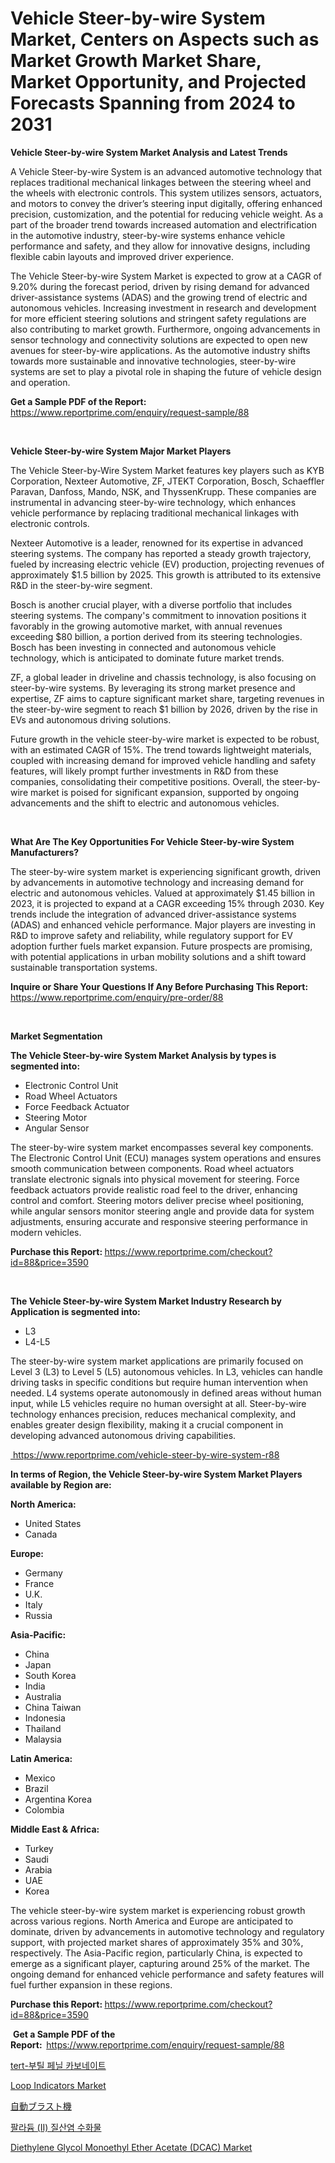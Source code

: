 <p><h1>Vehicle Steer-by-wire System Market, Centers on Aspects such as Market Growth Market Share, Market Opportunity, and Projected Forecasts Spanning from 2024 to 2031</h1></p><p><strong>Vehicle Steer-by-wire System Market Analysis and Latest Trends</strong></p>
<p><p>A Vehicle Steer-by-wire System is an advanced automotive technology that replaces traditional mechanical linkages between the steering wheel and the wheels with electronic controls. This system utilizes sensors, actuators, and motors to convey the driver’s steering input digitally, offering enhanced precision, customization, and the potential for reducing vehicle weight. As a part of the broader trend towards increased automation and electrification in the automotive industry, steer-by-wire systems enhance vehicle performance and safety, and they allow for innovative designs, including flexible cabin layouts and improved driver experience.</p><p>The Vehicle Steer-by-wire System Market is expected to grow at a CAGR of 9.20% during the forecast period, driven by rising demand for advanced driver-assistance systems (ADAS) and the growing trend of electric and autonomous vehicles. Increasing investment in research and development for more efficient steering solutions and stringent safety regulations are also contributing to market growth. Furthermore, ongoing advancements in sensor technology and connectivity solutions are expected to open new avenues for steer-by-wire applications. As the automotive industry shifts towards more sustainable and innovative technologies, steer-by-wire systems are set to play a pivotal role in shaping the future of vehicle design and operation.</p></p>
<p><strong>Get a Sample PDF of the Report:&nbsp;</strong> <a href="https://www.reportprime.com/enquiry/request-sample/88">https://www.reportprime.com/enquiry/request-sample/88</a></p>
<p>&nbsp;</p>
<p><strong>Vehicle Steer-by-wire System Major Market Players</strong></p>
<p><p>The Vehicle Steer-by-Wire System Market features key players such as KYB Corporation, Nexteer Automotive, ZF, JTEKT Corporation, Bosch, Schaeffler Paravan, Danfoss, Mando, NSK, and ThyssenKrupp. These companies are instrumental in advancing steer-by-wire technology, which enhances vehicle performance by replacing traditional mechanical linkages with electronic controls.</p><p>Nexteer Automotive is a leader, renowned for its expertise in advanced steering systems. The company has reported a steady growth trajectory, fueled by increasing electric vehicle (EV) production, projecting revenues of approximately $1.5 billion by 2025. This growth is attributed to its extensive R&D in the steer-by-wire segment.</p><p>Bosch is another crucial player, with a diverse portfolio that includes steering systems. The company's commitment to innovation positions it favorably in the growing automotive market, with annual revenues exceeding $80 billion, a portion derived from its steering technologies. Bosch has been investing in connected and autonomous vehicle technology, which is anticipated to dominate future market trends.</p><p>ZF, a global leader in driveline and chassis technology, is also focusing on steer-by-wire systems. By leveraging its strong market presence and expertise, ZF aims to capture significant market share, targeting revenues in the steer-by-wire segment to reach $1 billion by 2026, driven by the rise in EVs and autonomous driving solutions.</p><p>Future growth in the vehicle steer-by-wire market is expected to be robust, with an estimated CAGR of 15%. The trend towards lightweight materials, coupled with increasing demand for improved vehicle handling and safety features, will likely prompt further investments in R&D from these companies, consolidating their competitive positions. Overall, the steer-by-wire market is poised for significant expansion, supported by ongoing advancements and the shift to electric and autonomous vehicles.</p></p>
<p>&nbsp;</p>
<p><strong>What Are The Key Opportunities For Vehicle Steer-by-wire System Manufacturers?</strong></p>
<p><p>The steer-by-wire system market is experiencing significant growth, driven by advancements in automotive technology and increasing demand for electric and autonomous vehicles. Valued at approximately $1.45 billion in 2023, it is projected to expand at a CAGR exceeding 15% through 2030. Key trends include the integration of advanced driver-assistance systems (ADAS) and enhanced vehicle performance. Major players are investing in R&D to improve safety and reliability, while regulatory support for EV adoption further fuels market expansion. Future prospects are promising, with potential applications in urban mobility solutions and a shift toward sustainable transportation systems.</p></p>
<p><strong>Inquire or Share Your Questions If Any Before Purchasing This Report:</strong> <a href="https://www.reportprime.com/enquiry/pre-order/88">https://www.reportprime.com/enquiry/pre-order/88</a></p>
<p>&nbsp;</p>
<p><strong>Market Segmentation</strong></p>
<p><strong>The Vehicle Steer-by-wire System Market Analysis by types is segmented into:</strong></p>
<p><ul><li>Electronic Control Unit</li><li>Road Wheel Actuators</li><li>Force Feedback Actuator</li><li>Steering Motor</li><li>Angular Sensor</li></ul></p>
<p><p>The steer-by-wire system market encompasses several key components. The Electronic Control Unit (ECU) manages system operations and ensures smooth communication between components. Road wheel actuators translate electronic signals into physical movement for steering. Force feedback actuators provide realistic road feel to the driver, enhancing control and comfort. Steering motors deliver precise wheel positioning, while angular sensors monitor steering angle and provide data for system adjustments, ensuring accurate and responsive steering performance in modern vehicles.</p></p>
<p><strong>Purchase this Report:&nbsp;</strong><a href="https://www.reportprime.com/checkout?id=88&price=3590">https://www.reportprime.com/checkout?id=88&price=3590</a></p>
<p>&nbsp;</p>
<p><strong>The Vehicle Steer-by-wire System Market Industry Research by Application is segmented into:</strong></p>
<p><ul><li>L3</li><li>L4-L5</li></ul></p>
<p><p>The steer-by-wire system market applications are primarily focused on Level 3 (L3) to Level 5 (L5) autonomous vehicles. In L3, vehicles can handle driving tasks in specific conditions but require human intervention when needed. L4 systems operate autonomously in defined areas without human input, while L5 vehicles require no human oversight at all. Steer-by-wire technology enhances precision, reduces mechanical complexity, and enables greater design flexibility, making it a crucial component in developing advanced autonomous driving capabilities.</p></p>
<p><a href="https://www.reportprime.com/vehicle-steer-by-wire-system-r88">&nbsp;https://www.reportprime.com/vehicle-steer-by-wire-system-r88</a></p>
<p><strong>In terms of Region, the Vehicle Steer-by-wire System Market Players available by Region are:</strong></p>
<p>
    <p> <strong> North America: </strong>
        <ul>
            <li>United States</li>
            <li>Canada</li>
        </ul>
        </p> 
    <p> <strong> Europe: </strong>
        <ul>
            <li>Germany</li>
            <li>France</li>
            <li>U.K.</li>
            <li>Italy</li>
            <li>Russia</li>
        </ul>
        </p> 
    <p> <strong> Asia-Pacific: </strong>
        <ul>
            <li>China</li>
            <li>Japan</li>
            <li>South Korea</li>
            <li>India</li>
            <li>Australia</li>
            <li>China Taiwan</li>
            <li>Indonesia</li>
            <li>Thailand</li>
            <li>Malaysia</li>
        </ul>
        </p> 
    <p> <strong> Latin America: </strong>
        <ul>
            <li>Mexico</li>
            <li>Brazil</li>
            <li>Argentina Korea</li>
            <li>Colombia</li>
        </ul>
        </p> 
    <p> <strong> Middle East & Africa: </strong>
        <ul>
            <li>Turkey</li>
            <li>Saudi</li>
            <li>Arabia</li>
            <li>UAE</li>
            <li>Korea</li>
        </ul>
    </p>
    </p>
<p><p>The vehicle steer-by-wire system market is experiencing robust growth across various regions. North America and Europe are anticipated to dominate, driven by advancements in automotive technology and regulatory support, with projected market shares of approximately 35% and 30%, respectively. The Asia-Pacific region, particularly China, is expected to emerge as a significant player, capturing around 25% of the market. The ongoing demand for enhanced vehicle performance and safety features will fuel further expansion in these regions.</p></p>
<p><strong>Purchase this Report: </strong><a href="https://www.reportprime.com/checkout?id=88&price=3590">https://www.reportprime.com/checkout?id=88&price=3590</a></p>
<p>&nbsp;<strong>Get a Sample PDF of the Report:&nbsp;&nbsp;</strong><a href="https://www.reportprime.com/enquiry/request-sample/88">https://www.reportprime.com/enquiry/request-sample/88</a></p>
<p><strong></strong></p>
<p><p><a href="https://medium.com/@joydelacr54/2024%EB%85%84%EB%B6%80%ED%84%B0-2031%EB%85%84%EA%B9%8C%EC%A7%80%EC%9D%98-%EA%B8%B0%EA%B0%84-%EB%8F%99%EC%95%88-%EC%98%88%EC%B8%A1%EB%90%9C-%ED%85%8C%EB%A5%B4%ED%8A%B8-%EB%B6%80%ED%8B%B8-%ED%8E%98%EB%8B%90-%EC%B9%B4%EB%B3%B4%EB%84%A4%EC%9D%B4%ED%8A%B8-%EC%8B%9C%EC%9E%A5%EC%9D%98-%EC%8B%A0%ED%9D%A5-%EC%8B%9C%EC%9E%A5-%ED%8A%B8%EB%A0%8C%EB%93%9C-%EB%B0%8F-%EC%A7%80%EC%97%AD-%EB%B6%84%EC%84%9D-4e4ac9c83c19">tert-부틸 페닐 카보네이트</a></p><p><a href="https://www.linkedin.com/pulse/future-ready-strategic-insights-global-loop-indicators-market-mtjrf?trackingId=PYYrmPsUTRSPDPwcLTPPxw%3D%3D">Loop Indicators Market</a></p><p><a href="https://medium.com/@jamiebertrgnaum3545/automatic-blasting-machine-market-%E3%81%AF-%E3%82%B3%E3%82%B9%E3%83%88%E7%AE%A1%E7%90%86%E3%81%A8%E5%8A%B9%E7%8E%87%E5%90%91%E4%B8%8A%E3%82%92%E5%84%AA%E5%85%88%E3%81%97%E3%81%BE%E3%81%99-%E3%81%95%E3%82%89%E3%81%AB-%E5%A0%B1%E5%91%8A%E6%9B%B8%E3%81%AF%E5%B8%82%E5%A0%B4%E3%81%AE%E9%9C%80%E8%A6%81%E9%9D%A2%E3%81%A8%E4%BE%9B%E7%B5%A6%E9%9D%A2%E3%81%AE%E4%B8%A1%E6%96%B9%E3%82%92%E3%82%AB%E3%83%90%E3%83%BC%E3%81%97%E3%81%A6%E3%81%84%E3%81%BE%E3%81%99-automatic-57aa62ad7483">自動ブラスト機</a></p><p><a href="https://medium.com/@joydelacr54/%EC%84%B8%EA%B3%84-palladium-ii-nitrate-hydrate-market-%EC%9D%80-2024%EC%97%90%EC%84%9C-2031%EB%A1%9C-%EC%97%B0%ED%8F%89%EA%B7%A0-%EC%A6%9D%EA%B0%80%EC%9C%A8%EC%9D%84-%EB%B3%B4%EC%9D%BC-%EA%B2%83%EC%9C%BC%EB%A1%9C-%EC%98%88%EC%83%81%EB%90%A9%EB%8B%88%EB%8B%A4-508abb9a0dd7">팔라듐 (II) 질산염 수화물</a></p><p><a href="https://issuu.com/reportprime-2/docs/diethylene-glycol-monoethyl-ether-a_ffbd293e95244c">Diethylene Glycol Monoethyl Ether Acetate (DCAC) Market</a></p></p>